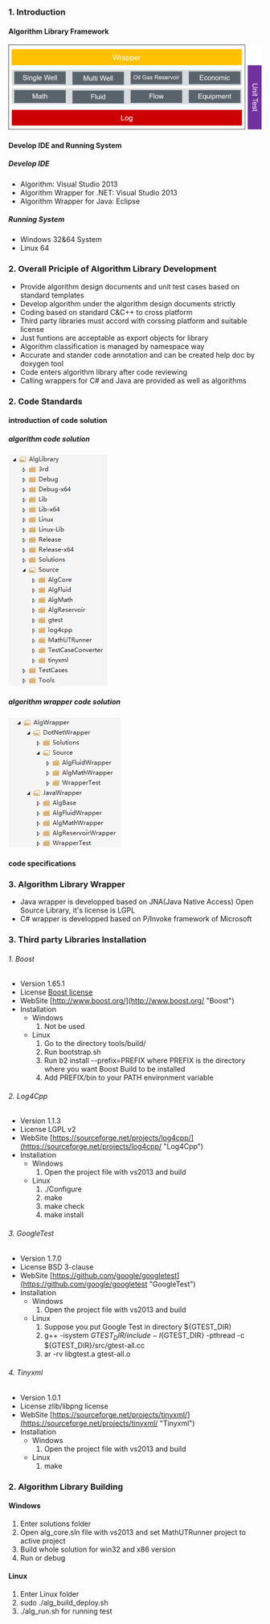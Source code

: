 ### 1. Introduction
#### Algorithm Library Framework
![image](https://github.com/peoffice/docs/blob/master/pngs/alg_framework.png)
#### Develop IDE and Running System
##### Develop IDE
- Algorithm: Visual Studio 2013
- Algorithm Wrapper for .NET: Visual Studio 2013
- Algorithm Wrapper for Java: Eclipse
##### Running System
- Windows 32&64 System
- Linux 64
### 2. Overall Priciple of Algorithm Library Development
- Provide algorithm design documents and unit test cases based on standard templates
- Develop algorithm under the algorithm design documents strictly
- Coding based on standard C&C++ to cross platform 
- Third party libraries must accord with corssing platform and suitable license
- Just funtions are acceptable as export objects for library
- Algorithm classification is managed by namespace way
- Accurate and stander code annotation and can be created help doc by doxygen tool
- Code enters algorithm library after code reviewing
- Calling wrappers for C# and Java are provided as well as algorithms
### 2. Code Standards
#### introduction of code solution
##### algorithm code solution
![image](https://github.com/peoffice/docs/blob/master/pngs/alg_code_sln.png)
##### algorithm wrapper code solution
![image](https://github.com/peoffice/docs/blob/master/pngs/alg_wrapper_sln.png)
#### code specifications
### 3. Algorithm Library Wrapper
- Java wrapper is developped based on JNA(Java Native  Access) Open Source Library, it's license is LGPL
- C# wrapper is developped based on P/Invoke framework of Microsoft
### 3. Third party Libraries Installation
###### 1. Boost
- Version 1.65.1
- License [Boost license](http://www.boost.org/users/license.html "Boost license")
- WebSite [http://www.boost.org/](http://www.boost.org/ "Boost")
- Installation
  - Windows
    1. Not be used 
  - Linux
    1. Go to the directory tools/build/
    2. Run bootstrap.sh
    3. Run b2 install --prefix=PREFIX where PREFIX is the directory where you want Boost Build to be installed
    4. Add PREFIX/bin to your PATH environment variable
###### 2. Log4Cpp
- Version 1.1.3
- License LGPL v2
- WebSite [https://sourceforge.net/projects/log4cpp/](https://sourceforge.net/projects/log4cpp/ "Log4Cpp")
- Installation
  - Windows
    1. Open the project file with vs2013 and build
  - Linux
    1. ./Configure
    2. make
    3. make check
    4. make install
###### 3. GoogleTest
- Version 1.7.0
- License BSD 3-clause
- WebSite [https://github.com/google/googletest](https://github.com/google/googletest "GoogleTest")
- Installation
  - Windows
    1. Open the project file with vs2013 and build
  - Linux
    1. Suppose you put Google Test in directory ${GTEST_DIR)
    2. g++ -isystem ${GTEST_DIR}/include -I${GTEST_DIR} -pthread -c ${GTEST_DIR}/src/gtest-all.cc
    3. ar -rv libgtest.a gtest-all.o
###### 4. Tinyxml
- Version 1.0.1
- License zlib/libpng license
- WebSite [https://sourceforge.net/projects/tinyxml/](https://sourceforge.net/projects/tinyxml/ "Tinyxml")
- Installation
  - Windows
    1. Open the project file with vs2013 and build
  - Linux
    1. make
### 2. Algorithm Library Building
#### Windows
1. Enter solutions folder
2. Open alg_core.sln file with vs2013 and set MathUTRunner project to active project
3. Build whole solution for win32 and x86 version
4. Run or debug
#### Linux
1. Enter Linux folder
2. sudo ./alg_build_deploy.sh
3. ./alg_run.sh for running test 
